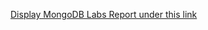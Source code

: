 <a href="https://github.com/basiav/Databases-2021/blob/main/MongoDB/MongoDB-report-labs.pdf" id="link">Display MongoDB Labs Report under this link</a>
